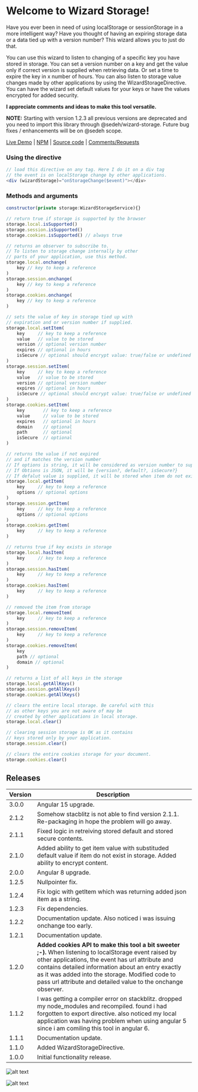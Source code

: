 # Welcome to Wizard Storage!

Have you ever been in need of using localStorage or sessionStorage in a more intelligent way? Have you thought of having an expiring storage data or a data tied up with a version number? This wizard allows you to just do that.

You can use this wizard to listen to changing of a specific key you have stored in storage. You can set a version number on a key and get the value only if correct version is supplied when retrieving data. Or set a time to expire the key in x number of hours. You can also listen to storage value changes made by other applications by using the WizardStorageDirective. You can have the wizard set default values for your keys or have the values encrypted for added security.

**I appreciate comments and ideas to make this tool versatile.**

**NOTE:** Starting with version 1.2.3 all previous versions are deprecated and you need to import this library through @sedeh/wizard-storage. Future bug fixes / enhancements will be on @sedeh scope.

[Live Demo](https://wizard-storage.stackblitz.io) | 
[NPM](https://www.npmjs.com/package/@sedeh/wizard-storage) | 
[Source code](https://github.com/msalehisedeh/wizard-storage/tree/master/src/app) | 
[Comments/Requests](https://github.com/msalehisedeh/wizard-storage/issues)

### Using the directive

```javascript
// load this directive on any tag. Here I do it on a div tag
// the event is on localStorage change by other applications.
<div (wizardStorage)="onStorageChange($event)"></div>

```


### Methods and arguments

```javascript
constructor(private storage:WizardStorageService){}

// return true if storage is supported by the browser
storage.local.isSupported() 
storage.session.isSupported() 
storage.cookies.isSupported() // always true

// returns an observer to subscribe to.
// To listen to storage change internally by other
// parts of your application, use this method.
storage.local.onchange(
    key // key to keep a reference
)
storage.session.onchange(
    key // key to keep a reference
) 
storage.cookies.onchange(
    key // key to keep a reference
) 

// sets the value of key in storage tied up with 
// expiration and or version number if supplied.
storage.local.setItem(
    key     // key to keep a reference
    value   // value to be stored
    version // optional version number
    expires // optional in hours
    isSecure // optional should encrypt value: true/false or undefined
) 
storage.session.setItem(
    key     // key to keep a reference
    value   // value to be stored
    version // optional version number
    expires // optional in hours
    isSecure // optional should encrypt value: true/false or undefined
)
storage.cookies.setItem(
    key       // key to keep a reference
    value     // value to be stored
    expires   // optional in hours
    domain    // optional
    path      // optional
    isSecure  // optional
)

// returns the value if not expired 
// and if matches the version number
// If options is string, it will be considered as version number to support backward compatibility with previous versions
// If Obtions is JSON, it will be {version?, default?, isSecure?}
// If defalut value is supplied, it will be stored when item do not exist.
storage.local.getItem(
    key     // key to keep a reference
    options // optional options
)
storage.session.getItem(
    key     // key to keep a reference
    options // optional options
)
storage.cookies.getItem(
    key     // key to keep a reference
)

// returns true if key exists in storage
storage.local.hasItem(
    key     // key to keep a reference
)
storage.session.hasItem(
    key     // key to keep a reference
)
storage.cookies.hasItem(
    key     // key to keep a reference
)

// removed the item from storage
storage.local.removeItem(
    key     // key to keep a reference
)
storage.session.removeItem(
    key     // key to keep a reference
)
storage.cookies.removeItem(
    key
    path // optional
    domain // optional
)

// returns a list of all keys in the storage
storage.local.getAllKeys()
storage.session.getAllKeys()
storage.cookies.getAllKeys()

// clears the entire local storage. Be careful with this
// as other keys you are not aware of may be 
// created by other applications in local storage.
storage.local.clear()

// clearing session storage is OK as it contains
// keys stored only by your application.
storage.session.clear()

// clears the entire cookies storage for your document. 
storage.cookies.clear()

```

## Releases
|Version|Description                                                             |
|-------|------------------------------------------------------------------------|
| 3.0.0 |Angular 15 upgrade.                                                     |
| 2.1.2 |Somehow stacblitz is not able to find version 2.1.1. Re-packaging in hope the problem will go away.|
| 2.1.1 |Fixed logic in retreiving stored default and stored secure contents.    |
| 2.1.0 |Added ability to get item value with substituded default value if item do not exist in storage. Added ability to encrypt content. |
| 2.0.0 |Angular 8 upgrade.                                                      |
| 1.2.5 |Nullpointer fix.                                                        |
| 1.2.4 |Fix logic with getItem which was returning added json item as a string. |
| 1.2.3 |Fix dependencies.                                                       |
| 1.2.2 |Documentation update. Also noticed i was issuing onchange too early.    |
| 1.2.1 |Documentation update.                                                   |
| 1.2.0 | **Added cookies API to make this tool a bit sweeter ;-).** When listening to localStorage event raised by other applications, the event has url attribute and contains detailed information about an entry exactly as it was added into the storage. Modified code to pass url attribute and detailed value to the onchange observer. |
| 1.1.2 |I was getting a compiler error on stackblitz. dropped my node_modules and recompiled. found i had forgotten to export directive. also noticed my local application was having problem when using angular 5 since i am comiling this tool in angular 6. |
| 1.1.1 |Documentation update.                                                   |
| 1.1.0 |Added WizardStorageDirective.                                           |
| 1.0.0 |Initial functionality release.                                          |



![alt text](https://raw.githubusercontent.com/msalehisedeh/wizard-storage/master/sample.png  "What you would see when a wizard-storage sampler is used")

![alt text](https://raw.githubusercontent.com/msalehisedeh/wizard-storage/master/sample2.png  "What you would see when a wizard-storage sampler is used")
